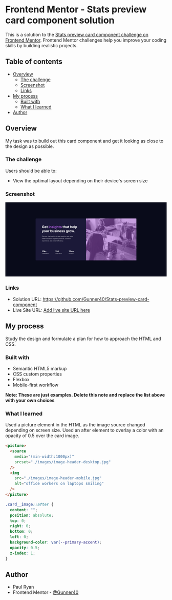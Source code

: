 # Frontend Mentor - Stats preview card component solution

This is a solution to the [Stats preview card component challenge on Frontend Mentor](https://www.frontendmentor.io/challenges/stats-preview-card-component-8JqbgoU62). Frontend Mentor challenges help you improve your coding skills by building realistic projects.

## Table of contents

- [Overview](#overview)
  - [The challenge](#the-challenge)
  - [Screenshot](#screenshot)
  - [Links](#links)
- [My process](#my-process)
  - [Built with](#built-with)
  - [What I learned](#what-i-learned)
- [Author](#author)

## Overview

My task was to build out this card component and get it looking as close to the design as possible.

### The challenge

Users should be able to:

- View the optimal layout depending on their device's screen size

### Screenshot

![](./Screenshot-stats-preview-card-component.png)

### Links

- Solution URL: https://github.com/Gunner40/Stats-preview-card-component
- Live Site URL: [Add live site URL here](https://your-live-site-url.com)

## My process

Study the design and formulate a plan for how to approach the HTML and CSS.

### Built with

- Semantic HTML5 markup
- CSS custom properties
- Flexbox
- Mobile-first workflow

**Note: These are just examples. Delete this note and replace the list above with your own choices**

### What I learned

Used a picture element in the HTML as the image source changed depending on screen size.
Used an after element to overlay a color with an opacity of 0.5 over the card image.

```html
<picture>
  <source
    media="(min-width:1000px)"
    srcset="./images/image-header-desktop.jpg"
  />
  <img
    src="./images/image-header-mobile.jpg"
    alt="office workers on laptops smiling"
  />
</picture>
```

```css
.card__image::after {
  content: "";
  position: absolute;
  top: 0;
  right: 0;
  bottom: 0;
  left: 0;
  background-color: var(--primary-accent);
  opacity: 0.5;
  z-index: 1;
}
```

## Author

- Paul Ryan
- Frontend Mentor - [@Gunner40](https://www.frontendmentor.io/profile/Gunner40)
